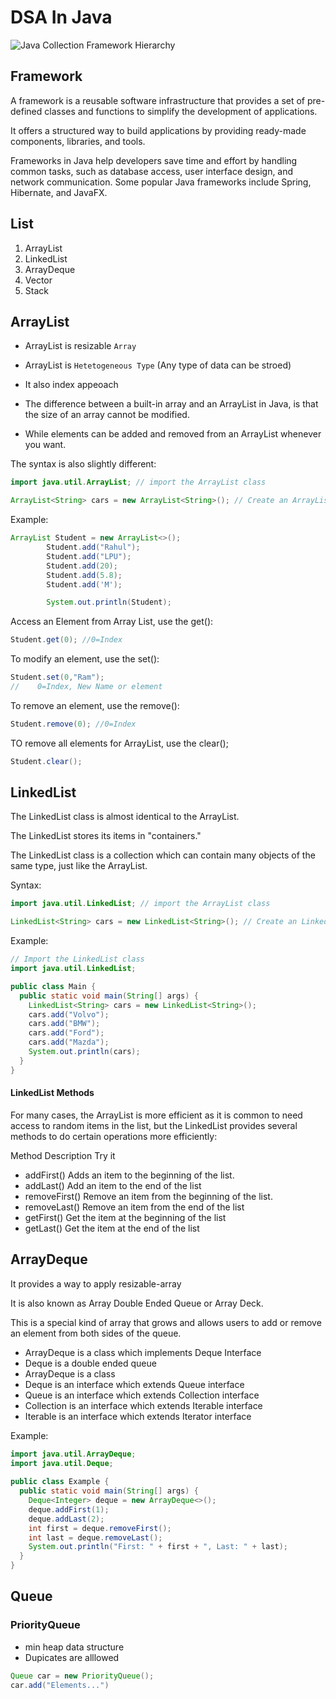 # DSA In Java

![Java Collection Framework Hierarchy](https://media.geeksforgeeks.org/wp-content/cdn-uploads/20200811210521/Collection-Framework-1.png)

## Framework
A framework is a reusable software infrastructure that provides a set of pre-defined classes and functions to simplify the development of applications.

It offers a structured way to build applications by providing ready-made components, libraries, and tools.

Frameworks in Java help developers save time and effort by handling common tasks, such as database access, user interface design, and network communication. Some popular Java frameworks include Spring, Hibernate, and JavaFX.

## List


1. ArrayList
2. LinkedList
3. ArrayDeque
4. Vector
5. Stack



## ArrayList

- ArrayList is resizable `Array` 

- ArrayList is `Hetetogeneous Type` (Any type of data can be stroed)

- It also index appeoach

- The difference between a built-in array and an ArrayList in Java, is that the size of an array cannot be modified. 

- While elements can be added and removed from an ArrayList whenever you want.

The syntax is also slightly different:
```java
import java.util.ArrayList; // import the ArrayList class

ArrayList<String> cars = new ArrayList<String>(); // Create an ArrayList object
```

Example:
```java
ArrayList Student = new ArrayList<>();
        Student.add("Rahul");
        Student.add("LPU");
        Student.add(20);
        Student.add(5.8);
        Student.add('M');

        System.out.println(Student);
```

Access an Element from Array List, use the get():
```java
Student.get(0); //0=Index
```

To modify an element, use the set():
```java
Student.set(0,"Ram");
//    0=Index, New Name or element
```
 
 To remove an element, use the remove():
 ```java
 Student.remove(0); //0=Index
 ```

 TO remove all elements for ArrayList, use the clear();
 ```java
 Student.clear();
 ```

## LinkedList

The LinkedList class is almost identical to the ArrayList.

The LinkedList stores its items in "containers."

The LinkedList class is a collection which can contain many objects of the same type, just like the ArrayList.

Syntax:
```java
import java.util.LinkedList; // import the ArrayList class

LinkedList<String> cars = new LinkedList<String>(); // Create an LinkedList object
```

Example:
```java
// Import the LinkedList class
import java.util.LinkedList;

public class Main {
  public static void main(String[] args) {
    LinkedList<String> cars = new LinkedList<String>();
    cars.add("Volvo");
    cars.add("BMW");
    cars.add("Ford");
    cars.add("Mazda");
    System.out.println(cars);
  }
}
```
#### LinkedList Methods
For many cases, the ArrayList is more efficient as it is common to need access to random items in the list, but the LinkedList provides several methods to do certain operations more efficiently:

Method	Description	Try it
- addFirst()	Adds an item to the beginning of the list.	
- addLast()	Add an item to the end of the list	
- removeFirst()	Remove an item from the beginning of the list.	
- removeLast()	Remove an item from the end of the list	
- getFirst()	Get the item at the beginning of the list	
- getLast()	Get the item at the end of the list

## ArrayDeque

It provides a way to apply resizable-array

It is also known as Array Double Ended Queue or Array Deck.

This is a special kind of array that grows and allows users to add or remove an element from both sides of the queue.

- ArrayDeque is a class which implements Deque Interface
- Deque is a double ended queue
- ArrayDeque is a class
- Deque is an interface which extends Queue interface
- Queue is an interface which extends Collection interface
- Collection is an interface which extends Iterable interface
- Iterable is an interface which extends Iterator interface


Example:
```java
import java.util.ArrayDeque;
import java.util.Deque;
 
public class Example {
  public static void main(String[] args) {
    Deque<Integer> deque = new ArrayDeque<>();
    deque.addFirst(1);
    deque.addLast(2);
    int first = deque.removeFirst();
    int last = deque.removeLast();
    System.out.println("First: " + first + ", Last: " + last);
  }
}
```

## Queue

### PriorityQueue

- min heap data structure
- Dupicates are alllowed

```java
Queue car = new PriorityQueue();
car.add("Elements...")
```
